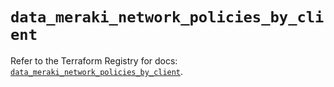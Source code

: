 # `data_meraki_network_policies_by_client`

Refer to the Terraform Registry for docs: [`data_meraki_network_policies_by_client`](https://registry.terraform.io/providers/ciscodevnet/meraki/1.7.1/docs/data-sources/network_policies_by_client).
